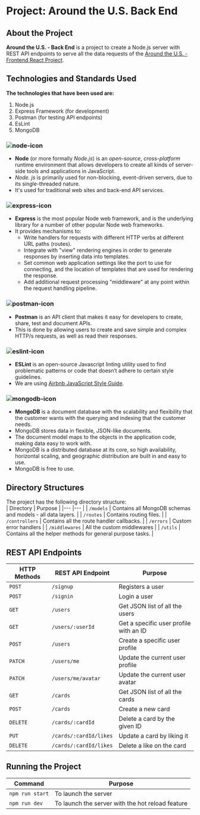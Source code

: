 <!-- omit in toc -->
# Project: Around the U.S. Back End
## About the Project
**Around the U.S. - Back End** is a project to create a Node.js server with REST API endpoints to serve all the data requests of the [Around the U.S. - Frontend React Project](https://github.com/5hraddha/around-react). 

## Technologies and Standards Used
**The technologies that have been used are:**
1. Node.js
2. Express Framework (for development)
3. Postman (for testing API endpoints)
4. EsLint
5. MongoDB

### ![node-icon](https://img.shields.io/badge/Node.js-339933?style=for-the-badge&logo=nodedotjs&logoColor=white)
- **Node** (or more formally *Node.js*) is an *open-source*, *cross-platform* runtime environment that allows developers to create all kinds of server-side tools and applications in JavaScript. 
- *Node. js* is primarily used for non-blocking, event-driven servers, due to its single-threaded nature. 
- It's used for traditional web sites and back-end API services.

### ![express-icon](https://img.shields.io/badge/Express.js-000000?style=for-the-badge&logo=express&logoColor=white)
- **Express** is the most popular Node web framework, and is the underlying library for a number of other popular Node web frameworks. 
- It provides mechanisms to:
  - Write handlers for requests with different HTTP verbs at different URL paths (routes).
  - Integrate with "view" rendering engines in order to generate responses by inserting data into templates.
  - Set common web application settings like the port to use for connecting, and the location of templates that are used for rendering the response.
  - Add additional request processing "middleware" at any point within the request handling pipeline.

### ![postman-icon](https://img.shields.io/badge/Postman-FF6C37?style=for-the-badge&logo=Postman&logoColor=white)
- **Postman** is an API client that makes it easy for developers to create, share, test and document APIs. 
- This is done by allowing users to create and save simple and complex HTTP/s requests, as well as read their responses.

### ![eslint-icon](https://img.shields.io/badge/eslint-3A33D1?style=for-the-badge&logo=eslint&logoColor=white)
- **ESLint** is an open-source Javascript linting utility used to find problematic patterns or code that doesn’t adhere to certain style guidelines. 
- We are using [Airbnb JavaScript Style Guide](https://github.com/airbnb/javascript).

### ![mongodb-icon](https://img.shields.io/badge/MongoDB-4EA94B?style=for-the-badge&logo=mongodb&logoColor=white)
- **MongoDB** is a document database with the scalability and flexibility that the customer wants with the querying and indexing that the customer needs.
- MongoDB stores data in flexible, JSON-like documents.
- The document model maps to the objects in the application code, making data easy to work with.
- MongoDB is a distributed database at its core, so high availability, horizontal scaling, and geographic distribution are built in and easy to use.
- MongoDB is free to use.

## Directory Structures
The project has the following directory structure:  
| Directory 	| Purpose 	|
|---	|---	|
| `/models` 	| Contains all MongoDB schemas and models - all data layers. 	|
| `/routes` 	| Contains routing files. 	|
| `/controllers` 	| Contains all the route handler callbacks. 	|
| `/errors`   | Custom error handlers  |
| `/middlewares` | All the custom middlewares  |
| `/utils` 	| Contains all the helper methods for general purpose tasks. 	|

## REST API Endpoints
| HTTP Methods | REST API Endpoint      | Purpose                                |
|--------------|------------------------|----------------------------------------|
| `POST`       | `/signup`              | Registers a user                       |
| `POST`       | `/signin`              | Login a user                           |
| `GET`        | `/users`               | Get JSON list of all the users         |
| `GET`        | `/users/:userId`       | Get a specific user profile with an ID |
| `POST`       | `/users`               | Create a specific user profile         |
| `PATCH`      | `/users/me`            | Update the current user profile        |
| `PATCH`      | `/users/me/avatar`     | Update the current user avatar         |
| `GET`        | `/cards`               | Get JSON list of all the cards         |
| `POST`       | `/cards`               | Create a new card                      |
| `DELETE`     | `/cards/:cardId`       | Delete a card by the given ID          |
| `PUT`        | `/cards/:cardId/likes` | Update a card by liking it             |
| `DELETE`     | `/cards/:cardId/likes` | Delete a like on the card              |

## Running the Project  
| Command 	| Purpose 	|
|---	|---	|
| `npm run start` 	| To launch the server 	|
| `npm run dev` 	| To launch the server with the hot reload feature 	|


